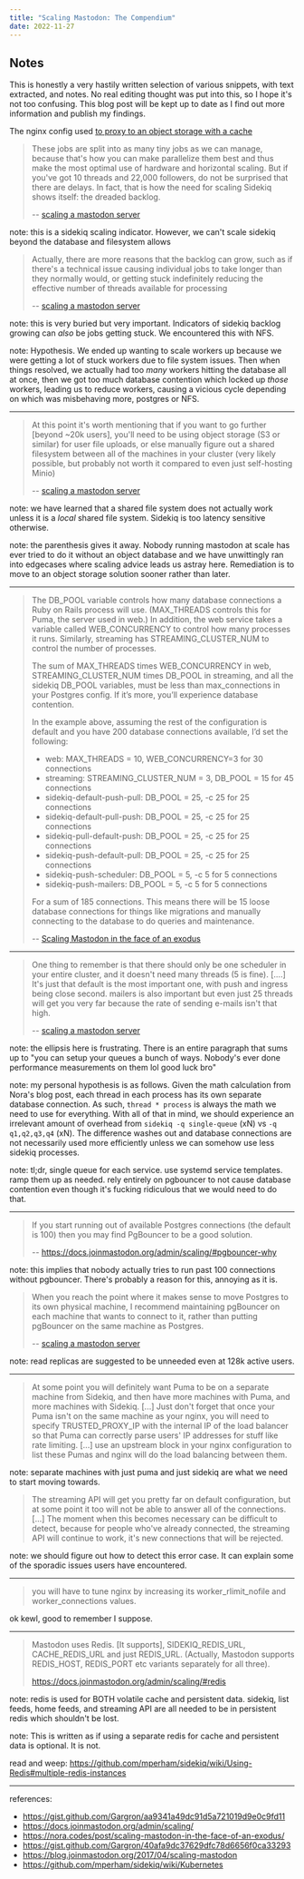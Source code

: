 ```yaml
---
title: "Scaling Mastodon: The Compendium"
date: 2022-11-27
---
```


## Notes

This is honestly a very hastily written selection of various snippets, with text extracted, and notes.
No real editing thought was put into this, so I hope it's not too confusing.
This blog post will be kept up to date as I find out more information and publish my findings.

The nginx config used [to proxy to an object storage with a cache](https://stanislas.blog/2018/05/moving-mastodon-media-files-to-wasabi-object-storage/#setting-up-a-nginx-reverse-proxy-with-cache-for-the-bucket)

> These jobs are split into as many tiny jobs as we can manage, because that's how you can make parallelize them best and thus make the most optimal use of hardware and horizontal scaling. But if you've got 10 threads and 22,000 followers, do not be surprised that there are delays. In fact, that is how the need for scaling Sidekiq shows itself: the dreaded backlog.
>
> -- [scaling a mastodon server](https://gist.github.com/Gargron/aa9341a49dc91d5a721019d9e0c9fd11)

note: this is a sidekiq scaling indicator. However, we can't scale sidekiq beyond the database and filesystem allows

> Actually, there are more reasons that the backlog can grow, such as if there's a technical issue causing individual jobs to take longer than they normally would, or getting stuck indefinitely reducing the effective number of threads available for processing
>
> -- [scaling a mastodon server](https://gist.github.com/Gargron/aa9341a49dc91d5a721019d9e0c9fd11)

note: this is very buried but very important. Indicators of sidekiq backlog growing can _also_ be jobs getting stuck. We encountered this with NFS.

note: Hypothesis. We ended up wanting to scale workers up because we were getting a lot of stuck workers due to file system issues. Then when things resolved, we actually had too _many_ workers hitting the database all at once, then we got too much database contention which locked up _those_ workers, leading us to reduce workers, causing a vicious cycle depending on which was misbehaving more, postgres or NFS.

---

> At this point it's worth mentioning that if you want to go further [beyond ~20k users], you'll need to be using object storage (S3 or similar) for user file uploads, or else manually figure out a shared filesystem between all of the machines in your cluster (very likely possible, but probably not worth it compared to even just self-hosting Minio)
>
> -- [scaling a mastodon server](https://gist.github.com/Gargron/aa9341a49dc91d5a721019d9e0c9fd11)

note: we have learned that a shared file system does not actually work unless it is a _local_ shared file system. Sidekiq is too latency sensitive otherwise.

note: the parenthesis gives it away. Nobody running mastodon at scale has ever tried to do it without an object database and we have unwittingly ran into edgecases where scaling advice leads us astray here. Remediation is to move to an object storage solution sooner rather than later.

---

> The DB_POOL variable controls how many database connections a Ruby on Rails process will use. (MAX_THREADS controls this for Puma, the server used in web.)
> In addition, the web service takes a variable called WEB_CONCURRENCY to control how many processes it runs. Similarly, streaming has STREAMING_CLUSTER_NUM to control the number of processes.
>
> The sum of MAX_THREADS times WEB_CONCURRENCY in web, STREAMING_CLUSTER_NUM times DB_POOL in streaming, and all the sidekiq DB_POOL variables, must be less than max_connections in your Postgres config. If it’s more, you’ll experience database contention.
>
> In the example above, assuming the rest of the configuration is default and you have 200 database connections available, I’d set the following:
>
> - web: MAX_THREADS = 10, WEB_CONCURRENCY=3 for 30 connections
> - streaming: STREAMING_CLUSTER_NUM = 3, DB_POOL = 15 for 45 connections
> - sidekiq-default-push-pull: DB_POOL = 25, -c 25 for 25 connections
> - sidekiq-default-pull-push: DB_POOL = 25, -c 25 for 25 connections
> - sidekiq-pull-default-push: DB_POOL = 25, -c 25 for 25 connections
> - sidekiq-push-default-pull: DB_POOL = 25, -c 25 for 25 connections
> - sidekiq-push-scheduler: DB_POOL = 5, -c 5 for 5 connections
> - sidekiq-push-mailers: DB_POOL = 5, -c 5 for 5 connections
>
> For a sum of 185 connections. This means there will be 15 loose database connections for things like migrations and manually connecting to the database to do queries and maintenance.
>
> -- [Scaling Mastodon in the face of an exodus](https://nora.codes/post/scaling-mastodon-in-the-face-of-an-exodus/)

---

> One thing to remember is that there should only be one scheduler in your entire cluster, and it doesn't need many threads (5 is fine). [....] It's just that default is the most important one, with push and ingress being close second. mailers is also important but even just 25 threads will get you very far because the rate of sending e-mails isn't that high.
>
> -- [scaling a mastodon server](https://gist.github.com/Gargron/aa9341a49dc91d5a721019d9e0c9fd11)

note: the ellipsis here is frustrating. There is an entire paragraph that sums up to "you can setup your queues a bunch of ways. Nobody's ever done performance measurements on them lol good luck bro"

note: my personal hypothesis is as follows. Given the math calculation from Nora's blog post, each thread in each process has its own separate database connection. As such, `thread * process` is always the math we need to use for everything. With all of that in mind, we should experience an irrelevant amount of overhead from `sidekiq -q single-queue` (xN) vs `-q q1,q2,q3,q4` (xN). The difference washes out and database connections are not necessarily used more efficiently unless we can somehow use less sidekiq processes.

note: tl;dr, single queue for each service. use systemd service templates. ramp them up as needed. rely entirely on pgbouncer to not cause database contention even though it's fucking ridiculous that we would need to do that.

---

> If you start running out of available Postgres connections (the default is 100) then you may find PgBouncer to be a good solution.
>
> -- <https://docs.joinmastodon.org/admin/scaling/#pgbouncer-why>

note: this implies that nobody actually tries to run past 100 connections without pgbouncer. There's probably a reason for this, annoying as it is.

> When you reach the point where it makes sense to move Postgres to its own physical machine, I recommend maintaining pgBouncer on each machine that wants to connect to it, rather than putting pgBouncer on the same machine as Postgres.
>
> -- [scaling a mastodon server](https://gist.github.com/Gargron/aa9341a49dc91d5a721019d9e0c9fd11)

note: read replicas are suggested to be unneeded even at 128k active users.

---

> At some point you will definitely want Puma to be on a separate machine from Sidekiq, and then have more machines with Puma, and more machines with Sidekiq.
> [...]
> Just don't forget that once your Puma isn't on the same machine as your nginx, you will need to specify TRUSTED_PROXY_IP with the internal IP of the load balancer so that Puma can correctly parse users' IP addresses for stuff like rate limiting.
> [...] use an upstream block in your nginx configuration to list these Pumas and nginx will do the load balancing between them.

note: separate machines with just puma and just sidekiq are what we need to start moving towards.

> The streaming API will get you pretty far on default configuration, but at some point it too will not be able to answer all of the connections.
> [...]
> The moment when this becomes necessary can be difficult to detect, because for people who've already connected, the streaming API will continue to work, it's new connections that will be rejected.

note: we should figure out how to detect this error case. It can explain some of the sporadic issues users have encountered.

---

> you will have to tune nginx by increasing its worker_rlimit_nofile and worker_connections values.

ok kewl, good to remember I suppose.

---

> Mastodon uses Redis. [It supports], SIDEKIQ_REDIS_URL, CACHE_REDIS_URL and just REDIS_URL. (Actually, Mastodon supports REDIS_HOST, REDIS_PORT etc variants separately for all three).
>
> <https://docs.joinmastodon.org/admin/scaling/#redis>

note: redis is used for BOTH volatile cache and persistent data. sidekiq, list feeds, home feeds, and streaming API are all needed to be in persistent redis which shouldn't be lost.

note: This is written as if using a separate redis for cache and persistent data is optional. It is not.

read and weep: <https://github.com/mperham/sidekiq/wiki/Using-Redis#multiple-redis-instances>

---

references:

- <https://gist.github.com/Gargron/aa9341a49dc91d5a721019d9e0c9fd11>
- <https://docs.joinmastodon.org/admin/scaling/>
- <https://nora.codes/post/scaling-mastodon-in-the-face-of-an-exodus/>
- <https://gist.github.com/Gargron/40afa9dc37629dfc78d6656f0ca33293>
- <https://blog.joinmastodon.org/2017/04/scaling-mastodon>
- <https://github.com/mperham/sidekiq/wiki/Kubernetes>
